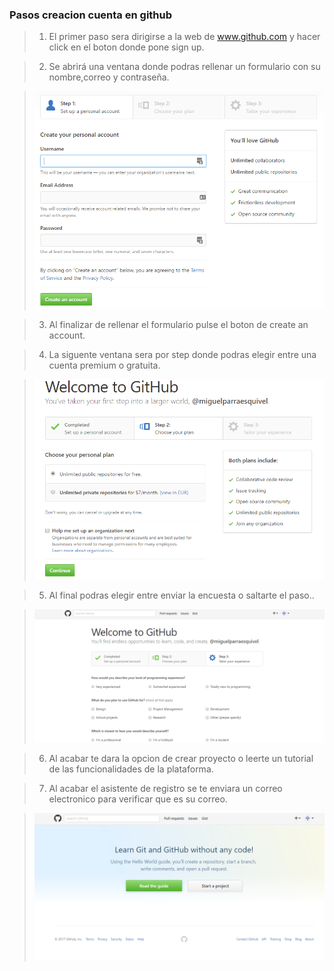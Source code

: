 ### Pasos creacion cuenta en github
> 1) El primer paso sera dirigirse a la web de www.github.com y hacer click en el boton donde pone sign up.

> 2) Se abrirá una ventana donde podras rellenar un formulario con su nombre,correo y contraseña.

> ![](../../imagenes/github/4formularioregistro.png)

> 3) Al finalizar de rellenar el formulario pulse el boton de create an account.

> 4) La siguente ventana sera por step donde podras elegir entre una cuenta premium o gratuita.

> ![](../../imagenes/github/5publicoprivado.png)

> 5) Al final podras elegir entre enviar la encuesta o saltarte el paso..

> ![](../../imagenes/github/2encuesta.png)

> 6) Al acabar te dara la opcion de crear proyecto o leerte un tutorial de las funcionalidades de la plataforma.

> 7) Al acabar el asistente de registro se te enviara un correo electronico para verificar que es su correo.

> ![](../../imagenes/github/3finalregistro.png)
